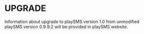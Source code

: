 UPGRADE
=======

Information about upgrade to playSMS version 1.0 from unmodified playSMS version 0.9.9.2 will be provided in playSMS website.
